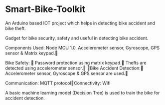 # Smart-Bike-Toolkit
An Arduino based IOT project which helps in detecting bike accident and bike theft.

Gadget for bike security, safety and useful in detecting bike accident. 

Components Used:	Node MCU 1.0, Accelerometer sensor, Gyroscope, GPS sensor & Matrix keypad.

Bike Safety: 	Password protection using matrix keypad.	Thefts are detected using accelerometer sensor.
Bike Accident Detection:	Accelerometer sensor, Gyroscope & GPS sensor are used.	

Communication:	MQTT protocolConnectivity:	Wifi

A basic machine learning model (Decision Tree) is used to train the bike for accident detection.




